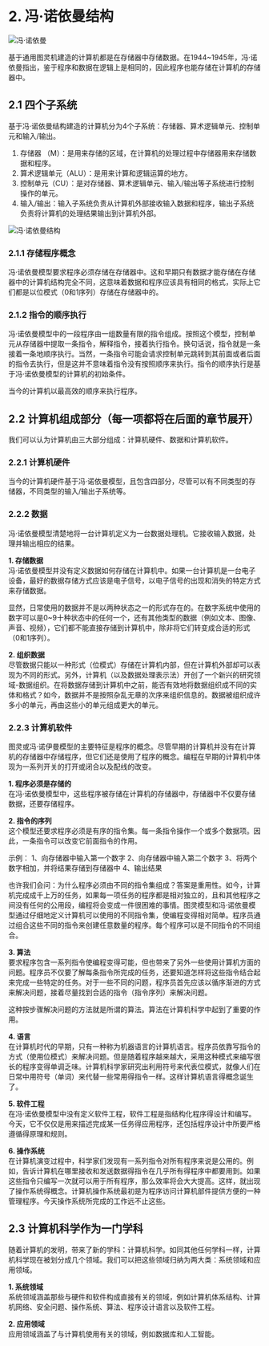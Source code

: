 # 2. 冯·诺依曼结构

![冯·诺依曼](https://bkimg.cdn.bcebos.com/pic/808a27db43f28308d0164edb?x-bce-process=image/format,f_auto/resize,m_lfit,limit_1,h_538)

基于通用图灵机建造的计算机都是在存储器中存储数据。在1944~1945年，冯·诺依曼指出，鉴于程序和数据在逻辑上是相同的，因此程序也能存储在计算机的存储器中。

## 2.1 四个子系统
基于冯·诺依曼结构建造的计算机分为4个子系统：存储器、算术逻辑单元、控制单元和输入/输出。

1. 存储器 （M）：是用来存储的区域，在计算机的处理过程中存储器用来存储数据和程序。
2. 算术逻辑单元（ALU）：是用来计算和逻辑运算的地方。
3. 控制单元（CU）：是对存储器、算术逻辑单元、输入/输出等子系统进行控制操作的单元。
4. 输入/输出：输入子系统负责从计算机外部接收输入数据和程序，输出子系统负责将计算机的处理结果输出到计算机外部。

![冯·诺依曼结构](https://bkimg.cdn.bcebos.com/pic/bd315c6034a85edf898e40b647540923dd547520?x-bce-process=image/format,f_auto/watermark,image_d2F0ZXIvYmFpa2UyNzI,g_7,xp_5,yp_5,P_20/resize,m_lfit,limit_1,h_1080)

### 2.1.1 存储程序概念
冯·诺依曼模型要求程序必须存储在存储器中。这和早期只有数据才能存储在存储器中的计算机结构完全不同，这意味着数据和程序应该具有相同的格式，实际上它们都是以位模式（0和1序列）存储在存储器中的。

### 2.1.2 指令的顺序执行
冯·诺依曼模型中的一段程序由一组数量有限的指令组成。按照这个模型，控制单元从存储器中提取一条指令，解释指令，接着执行指令。换句话说，指令就是一条接着一条地顺序执行。当然，一条指令可能会请求控制单元跳转到其前面或者后面的指令去执行，但是这并不意味着指令没有按照顺序来执行。指令的顺序执行是基于冯·诺依曼模型的计算机的初始条件。

当今的计算机以最高效的顺序来执行程序。

## 2.2 计算机组成部分（每一项都将在后面的章节展开）
我们可以认为计算机由三大部分组成：计算机硬件、数据和计算机软件。

### 2.2.1 计算机硬件
当今的计算机硬件基于冯·诺依曼模型，且包含四部分，尽管可以有不同类型的存储器，不同类型的输入/输出子系统等。

### 2.2.2 数据
冯·诺依曼模型清楚地将一台计算机定义为一台数据处理机。它接收输入数据，处理并输出相应的结果。

**1. 存储数据**  
冯·诺依曼模型并没有定义数据如何存储在计算机中。如果一台计算机是一台电子设备，最好的数据存储方式应该是电子信号，以电子信号的出现和消失的特定方式来存储数据。

显然，日常使用的数据并不是以两种状态之一的形式存在的。在数字系统中使用的数字可以是0~9十种状态中的任何一个，还有其他类型的数据（例如文本、图像、声音、视频），它们都不能直接存储到计算机中，除非将它们转变成合适的形式（0和1序列）。

**2. 组织数据**  
尽管数据只能以一种形式（位模式）存储在计算机内部，但在计算机外部却可以表现为不同的形式。另外，计算机（以及数据处理表示法）开创了一个新兴的研究领域-数据组织。在将数据存储到计算机中之前，能否有效地将数据组织成不同的实体和格式？如今，数据并不是按照杂乱无章的次序来组织信息的。数据被组织成许多小的单元，再由这些小的单元组成更大的单元。

### 2.2.3 计算机软件
图灵或冯·诺伊曼模型的主要特征是程序的概念。尽管早期的计算机并没有在计算机的存储器中存储程序，但它们还是使用了程序的概念。编程在早期的计算机中体现为一系列开关的打开或闭合以及配线的改变。

**1. 程序必须是存储的**  
在冯·诺依曼模型中，这些程序被存储在计算机的存储器中，存储器中不仅要存储数据，还要存储程序。

**2. 指令的序列**  
这个模型还要求程序必须是有序的指令集。每一条指令操作一个或多个数据项。因此，一条指令可以改变它前面指令的作用。

示例：
1、向存储器中输入第一个数字
2、向存储器中输入第二个数字
3、将两个数字相加，并将结果存储到存储器中
4、输出结果

也许我们会问：为什么程序必须由不同的指令集组成？答案是重用性。如今，计算机完成成千上万的任务，如果每一项任务的程序都是相对独立的，且和其他程序之间没有任何的公用段，编程将会变成一件很困难的事情。图灵模型和冯·诺依曼模型通过仔细地定义计算机可以使用的不同指令集，使编程变得相对简单。程序员通过组合这些不同的指令来创建任意数量的程序。每个程序可以是不同指令的不同组合。

**3. 算法**  
要求程序包含一系列指令使编程变得可能，但也带来了另外一些使用计算机方面的问题。程序员不仅要了解每条指令所完成的任务，还要知道怎样将这些指令结合起来完成一些特定的任务。对于一些不同的问题，程序员首先应该以循序渐进的方式来解决问题，接着尽量找到合适的指令（指令序列）来解决问题。

这种按步骤解决问题的方法就是所谓的算法。算法在计算机科学中起到了重要的作用。

**4. 语言**  
在计算机时代的早期，只有一种称为机器语言的计算机语言。程序员依靠写指令的方式（使用位模式）来解决问题。但是随着程序越来越大，采用这种模式来编写很长的程序变得单调乏味。计算机科学家研究出利用符号来代表位模式，就像人们在日常中用符号（单词）来代替一些常用得指令一样。这样计算机语言得概念诞生了。

**5. 软件工程**  
在冯·诺依曼模型中没有定义软件工程，软件工程是指结构化程序得设计和编写。今天，它不仅仅是用来描述完成某一任务得应用程序，还包括程序设计中所要严格遵循得原理和规则。

**6. 操作系统**  
在计算机演变过程中，科学家们发现有一系列指令对所有程序来说是公用的。例如，告诉计算机在哪里接收和发送数据得指令在几乎所有得程序中都要用到。如果这些指令只编写一次就可以用于所有程序，那么效率将会大大提高。这样，就出现了操作系统得概念。计算机操作系统最初是为程序访问计算机部件提供方便的一种管理程序。今天操作系统所完成的工作远不止这些。

## 2.3 计算机科学作为一门学科
随着计算机的发明，带来了新的学科：计算机科学。如同其他任何学科一样，计算机科学现在被划分成几个领域。我们可以把这些领域归纳为两大类：系统领域和应用领域。

**1. 系统领域**  
系统领域涵盖那些与硬件和软件构成直接有关的领域，例如计算机体系结构、计算机网络、安全问题、操作系统、算法、程序设计语言以及软件工程。

**2. 应用领域**  
应用领域涵盖了与计算机使用有关的领域，例如数据库和人工智能。